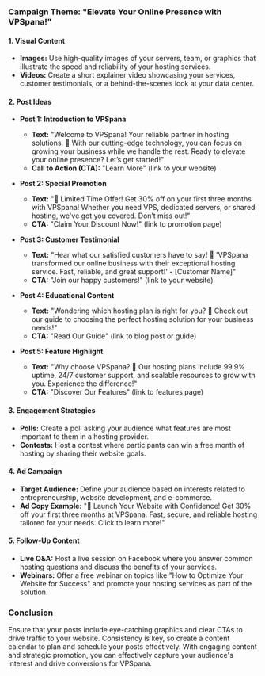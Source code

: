 ### Campaign Theme: **"Elevate Your Online Presence with VPSpana!"**

#### 1. **Visual Content**
   - **Images:** Use high-quality images of your servers, team, or graphics that illustrate the speed and reliability of your hosting services.
   - **Videos:** Create a short explainer video showcasing your services, customer testimonials, or a behind-the-scenes look at your data center.

#### 2. **Post Ideas**
   - **Post 1: Introduction to VPSpana**
     - **Text:** "Welcome to VPSpana! Your reliable partner in hosting solutions. 🚀 With our cutting-edge technology, you can focus on growing your business while we handle the rest. Ready to elevate your online presence? Let’s get started!"
     - **Call to Action (CTA):** "Learn More" (link to your website)

   - **Post 2: Special Promotion**
     - **Text:** "🎉 Limited Time Offer! Get 30% off on your first three months with VPSpana! Whether you need VPS, dedicated servers, or shared hosting, we've got you covered. Don’t miss out!"
     - **CTA:** "Claim Your Discount Now!" (link to promotion page)

   - **Post 3: Customer Testimonial**
     - **Text:** "Hear what our satisfied customers have to say! 💬 'VPSpana transformed our online business with their exceptional hosting service. Fast, reliable, and great support!' - [Customer Name]"
     - **CTA:** "Join our happy customers!" (link to your website)

   - **Post 4: Educational Content**
     - **Text:** "Wondering which hosting plan is right for you? 🤔 Check out our guide to choosing the perfect hosting solution for your business needs!"
     - **CTA:** "Read Our Guide" (link to blog post or guide)

   - **Post 5: Feature Highlight**
     - **Text:** "Why choose VPSpana? 🌟 Our hosting plans include 99.9% uptime, 24/7 customer support, and scalable resources to grow with you. Experience the difference!"
     - **CTA:** "Discover Our Features" (link to features page)

#### 3. **Engagement Strategies**
   - **Polls:** Create a poll asking your audience what features are most important to them in a hosting provider.
   - **Contests:** Host a contest where participants can win a free month of hosting by sharing their website goals.

#### 4. **Ad Campaign**
   - **Target Audience:** Define your audience based on interests related to entrepreneurship, website development, and e-commerce.
   - **Ad Copy Example:** "🚀 Launch Your Website with Confidence! Get 30% off your first three months at VPSpana. Fast, secure, and reliable hosting tailored for your needs. Click to learn more!"

#### 5. **Follow-Up Content**
   - **Live Q&A:** Host a live session on Facebook where you answer common hosting questions and discuss the benefits of your services.
   - **Webinars:** Offer a free webinar on topics like "How to Optimize Your Website for Success" and promote your hosting services as part of the solution.

### Conclusion
Ensure that your posts include eye-catching graphics and clear CTAs to drive traffic to your website. Consistency is key, so create a content calendar to plan and schedule your posts effectively. With engaging content and strategic promotion, you can effectively capture your audience's interest and drive conversions for VPSpana.
